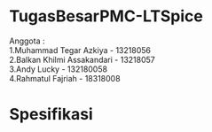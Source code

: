 # TugasBesarPMC-LTSpice
 
 Anggota :\
1.Muhammad Tegar Azkiya - 13218056\
2.Balkan Khilmi Assakandari - 13218057\
3.Andy Lucky - 132180058\
4.Rahmatul Fajriah - 18318008

  
# Spesifikasi
